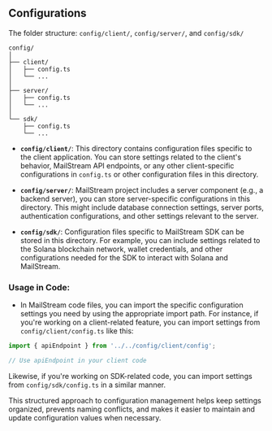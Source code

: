 ## Configurations

The folder structure: `config/client/`, `config/server/`, and `config/sdk/`
```plaintext
config/
│
├── client/
│   ├── config.ts
│   └── ...
│
├── server/
│   ├── config.ts
│   └── ...
│
└── sdk/
    ├── config.ts
    └── ...
```

- **`config/client/`**: This directory contains configuration files specific to the client application. You can store settings related to the client's behavior, MailStream API endpoints, or any other client-specific configurations in `config.ts` or other configuration files in this directory.

- **`config/server/`**: MailStream project includes a server component (e.g., a backend server), you can store server-specific configurations in this directory. This might include database connection settings, server ports, authentication configurations, and other settings relevant to the server.

- **`config/sdk/`**: Configuration files specific to MailStream SDK can be stored in this directory. For example, you can include settings related to the Solana blockchain network, wallet credentials, and other configurations needed for the SDK to interact with Solana and MailStream.

### Usage in Code:

- In MailStream code files, you can import the specific configuration settings you need by using the appropriate import path. For instance, if you're working on a client-related feature, you can import settings from `config/client/config.ts` like this:

```typescript
import { apiEndpoint } from '../../config/client/config';

// Use apiEndpoint in your client code
```

Likewise, if you're working on SDK-related code, you can import settings from `config/sdk/config.ts` in a similar manner.

This structured approach to configuration management helps keep settings organized, prevents naming conflicts, and makes it easier to maintain and update configuration values when necessary.